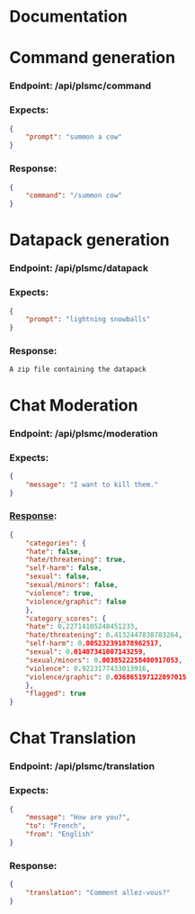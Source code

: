# Documentation

# Command generation
### Endpoint: /api/plsmc/command
### Expects: 
```json
{
    "prompt": "summon a cow"
}
```
### Response: 
```json
{
    "command": "/summon cow"
}
```

# Datapack generation
### Endpoint: /api/plsmc/datapack
### Expects: 
```json
{
    "prompt": "lightning snowballs"
}
```
### Response: 
```
A zip file containing the datapack
```

# Chat Moderation
### Endpoint: /api/plsmc/moderation
### Expects: 
```json
{
    "message": "I want to kill them."
}
```
### [Response](https://platform.openai.com/docs/api-reference/moderations): 
```json
{
    "categories": {
    "hate": false,
    "hate/threatening": true,
    "self-harm": false,
    "sexual": false,
    "sexual/minors": false,
    "violence": true,
    "violence/graphic": false
    },
    "category_scores": {
    "hate": 0.22714105248451233,
    "hate/threatening": 0.4132447838783264,
    "self-harm": 0.005232391878962517,
    "sexual": 0.01407341007143259,
    "sexual/minors": 0.0038522258400917053,
    "violence": 0.9223177433013916,
    "violence/graphic": 0.036865197122097015
    },
    "flagged": true
}
```

# Chat Translation
### Endpoint: /api/plsmc/translation
### Expects: 
```json
{
    "message": "How are you?",
    "to": "French",
    "from": "English"
}
```
### Response: 
```json
{
    "translation": "Comment allez-vous?"
}
```

